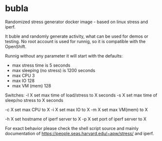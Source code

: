 # bubla
Randomized stress generator docker image - based on linux stress and iperf.

It buble and randomly generate activity, what can be used for demos or testing. No root account is used for runnig, so it is compatible with the OpenShift.

Runnig without any parameter it will start with the defaults:

- max stress time is 5 seconds
- max sleeping (no stress) is 1200 seconds
- max CPU 3
- max IO 128
- max VM (mem) 128

Switches:
-l X set max time of load/stress to X seconds 
-s X set max time of sleep/no stress to X seconds 

-c X set max CPU to X
-i X set max IO to X 
-m X set max VM(mem) to X 

-h X set hostname of iperf server to X 
-p X set port of iperf server to X 

For exact behavior please check the shell script source and mainly documentation of https://people.seas.harvard.edu/~apw/stress/ and iperf.
